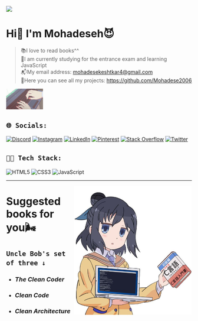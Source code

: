 [![](https://visitcount.itsvg.in/api?id=Mohadese-Keshtkar&icon=5&color=6)](https://visitcount.itsvg.in)

# Hi👋 I'm Mohadeseh😈
> 📚I love to read books^^<br>
 🌱I am currently studying for the entrance exam and learning JavaScript<br>
 📬My email address: mohadesekeshtkar4@gmail.com<br>
🌚Here you can see all my projects: https://github.com/Mohadese2006<br>

<img align="center" width="100px" src="img/d85d4581632bcf7f14a4bab4914f5d1e.gif">


## `🌐 Socials:`
[![Discord](https://img.shields.io/badge/Discord-%237289DA.svg?logo=discord&logoColor=white)](https://discord.gg/<@1070171214036877324>) [![Instagram](https://img.shields.io/badge/Instagram-%23E4405F.svg?logo=Instagram&logoColor=white)](https://instagram.com/@stackbit.ir) [![LinkedIn](https://img.shields.io/badge/LinkedIn-%230077B5.svg?logo=linkedin&logoColor=white)](https://linkedin.com/in/www.linkedin.com/in/mohadesekeshtkar2006) [![Pinterest](https://img.shields.io/badge/Pinterest-%23E60023.svg?logo=Pinterest&logoColor=white)](https://pinterest.com/@mohadesekeshtkar4) [![Stack Overflow](https://img.shields.io/badge/-Stackoverflow-FE7A16?logo=stack-overflow&logoColor=white)](https://stackoverflow.com/users/https://stackoverflow.com/users/22197809/mohadese-keshtkar) [![Twitter](https://img.shields.io/badge/Twitter-%231DA1F2.svg?logo=Twitter&logoColor=white)](https://twitter.com/MKeshtkar65942) 



## `👩‍💻 Tech Stack:`
![HTML5](https://img.shields.io/badge/html5-%23E34F26.svg?style=for-the-badge&logo=html5&logoColor=white) ![CSS3](https://img.shields.io/badge/css3-%231572B6.svg?style=for-the-badge&logo=css3&logoColor=white) ![JavaScript](https://img.shields.io/badge/javascript-%23323330.svg?style=for-the-badge&logo=javascript&logoColor=%23F7DF1E)

---

<img align="right" width="320px" src="img/f74e0bd73320281938ec3ea61738c376.jpg">


# Suggested books for you🌬️

## `Uncle Bob's set of three ↓`

- ### ***The Clean Coder***

- ### ***Clean Code***

- ### ***Clean Architecture***

<!-- Proudly created with GPRM ( https://gprm.itsvg.in ) -->
